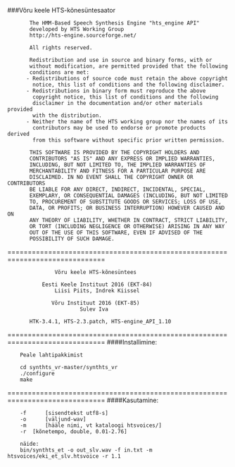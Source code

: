 ###Võru keele HTS-kõnesüntesaator

           The HMM-Based Speech Synthesis Engine "hts_engine API"  
           developed by HTS Working Group                          
           http://hts-engine.sourceforge.net/                      

           All rights reserved.

           Redistribution and use in source and binary forms, with or
           without modification, are permitted provided that the following
           conditions are met:
          - Redistributions of source code must retain the above copyright
            notice, this list of conditions and the following disclaimer.
          - Redistributions in binary form must reproduce the above
            copyright notice, this list of conditions and the following
            disclaimer in the documentation and/or other materials provided
            with the distribution.
          - Neither the name of the HTS working group nor the names of its
            contributors may be used to endorse or promote products derived
            from this software without specific prior written permission.

           THIS SOFTWARE IS PROVIDED BY THE COPYRIGHT HOLDERS AND
           CONTRIBUTORS "AS IS" AND ANY EXPRESS OR IMPLIED WARRANTIES,
           INCLUDING, BUT NOT LIMITED TO, THE IMPLIED WARRANTIES OF
           MERCHANTABILITY AND FITNESS FOR A PARTICULAR PURPOSE ARE
           DISCLAIMED. IN NO EVENT SHALL THE COPYRIGHT OWNER OR CONTRIBUTORS
           BE LIABLE FOR ANY DIRECT, INDIRECT, INCIDENTAL, SPECIAL,
           EXEMPLARY, OR CONSEQUENTIAL DAMAGES (INCLUDING, BUT NOT LIMITED
           TO, PROCUREMENT OF SUBSTITUTE GOODS OR SERVICES; LOSS OF USE,
           DATA, OR PROFITS; OR BUSINESS INTERRUPTION) HOWEVER CAUSED AND ON
           ANY THEORY OF LIABILITY, WHETHER IN CONTRACT, STRICT LIABILITY,
           OR TORT (INCLUDING NEGLIGENCE OR OTHERWISE) ARISING IN ANY WAY
           OUT OF THE USE OF THIS SOFTWARE, EVEN IF ADVISED OF THE
           POSSIBILITY OF SUCH DAMAGE.

==============================================================================

                   Võru keele HTS-kõnesüntees                     
           
               Eesti Keele Instituut 2016 (EKT-84)
                   Liisi Piits, Indrek Kiissel
           
                  Võru Instituut 2016 (EKT-85)
                           Sulev Iva
             
           HTK-3.4.1, HTS-2.3.patch, HTS-engine_API_1.10
             	                                        

==============================================================================
####Installimine:<br>

    	Peale lahtipakkimist

        cd synthts_vr-master/synthts_vr
        ./configure
        make


==============================================================================
####Kasutamine:<br>

		-f 		[sisendtekst utf8-s] 
		-o 		[väljund-wav] 
		-m 		[hääle nimi, vt kataloogi htsvoices/]
		-r 	[kõnetempo, double, 0.01-2.76]		
		
		näide:
		bin/synthts_et -o out_slv.wav -f in.txt -m htsvoices/eki_et_slv.htsvoice -r 1.1
